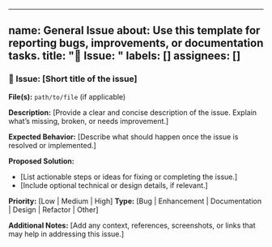 
---
name: General Issue
about: Use this template for reporting bugs, improvements, or documentation tasks.
title: "📝 Issue: "
labels: []
assignees: []
---

### 📝 Issue: [Short title of the issue]

**File(s):**
`path/to/file` (if applicable)

**Description:**
[Provide a clear and concise description of the issue. Explain what’s missing, broken, or needs improvement.]

**Expected Behavior:**
[Describe what should happen once the issue is resolved or implemented.]

**Proposed Solution:**
- [List actionable steps or ideas for fixing or completing the issue.]
- [Include optional technical or design details, if relevant.]

**Priority:** [Low | Medium | High]
**Type:** [Bug | Enhancement | Documentation | Design | Refactor | Other]

**Additional Notes:**
[Add any context, references, screenshots, or links that may help in addressing this issue.]
